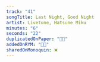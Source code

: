 ```yaml
---
track: "41"
songTitle: Last Night, Good Night
artist: Livetune, Hatsune Miku
minutes: "6"
seconds: "22"
duplicatedOnPaper: "👍🏻"
addedOnRYM: "👍🏻"
sharedOnMonoquin: ❌
---
```

